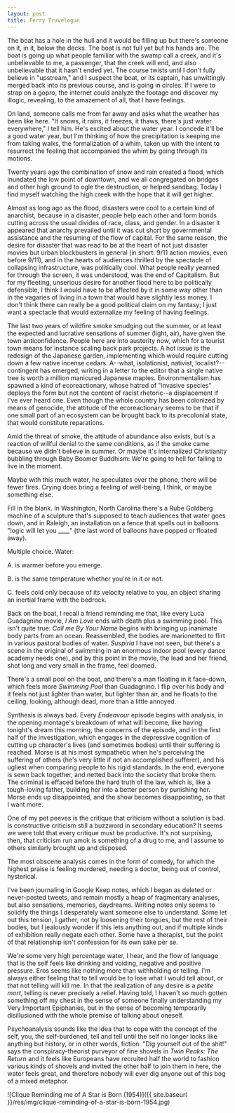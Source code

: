 ```yaml
---
layout: post
title: Ferry Travelogue
---
```


The boat has a hole in the hull and it would be filling up but there's someone on it, in it, below the decks. The boat is not full yet but his hands are. The boat is going up what people familiar with the swamp call a creek, and it's unbelievable to me, a passenger, that the creek will end, and also unbelievable that it hasn't ended yet. The course twists until I don't fully believe in "upstream," and I suspect the boat, or its captain, has unwittingly merged back into its previous course, and is going in circles. If I were to strap on a gopro, the internet could analyze the footage and discover my illogic, revealing, to the amazement of all, that I have feelings.

On land, someone calls me from far away and asks what the weather has been like here. "It snows, it rains, it freezes, it thaws, there's just water everywhere," I tell him. He's excited about the water year. I concede it'll be a good water year, but I'm thinking of how the precipitation is keeping me from taking walks, the formalization of a whim, taken up with the intent to resurrect the feeling that accompanied the whim by going through its motions.

Twenty years ago the combination of snow and rain created a flood, which inundated the low point of downtown, and we all congregated on bridges and other high ground to ogle the destruction, or helped sandbag. Today I find myself watching the high creek with the hope that it will get higher.

Almost as long ago as the flood, disasters were cool to a certain kind of anarchist, because in a disaster, people help each other and form bonds cutting across the usual divides of race, class, and gender. In a disaster it appeared that anarchy prevailed until it was cut short by governmental assistance and the resuming of the flow of capital. For the same reason, the desire for disaster that was read to be at the heart of not just disaster movies but urban blockbusters in general (in short: 9/11 action movies, even before 9/11), and in the hearts of audiences thrilled by the spectacle of collapsing infrastructure, was politically cool. What people really yearned for through the screen, it was understood, was the end of Capitalism. But for my fleeting, unserious desire for another flood here to be politically defensible, I think I would have to be affected by it in some way other than in the vagaries of living in a town that would have slightly less money. I don't think there can really be a good political claim on my fantasy; I just want a spectacle that would externalize my feeling of having feelings.

The last two years of wildfire smoke smudging out the summer, or at least the expected and lucrative sensations of summer (light, air), have given the town anticonfidence. People here are into austerity now, which for a tourist town means for instance scaling back park projects. A hot issue is the redesign of the Japanese garden, implementing which would require cutting down a few native incense cedars. A--what, isolationist, nativist, localist?--contingent has emerged, writing in a letter to the editor that a single native tree is worth a million manicured Japanese maples. Environmentalism has spawned a kind of ecoreactionary, whose hatred of "invasive species" deploys the form but not the content of racist rhetoric--a displacement if I've ever heard one. Even though the whole country has been colonized by means of genocide, the attitude of the ecoreactionary seems to be that if one small part of an ecosystem can be brought back to its precolonial state, that would constitute reparations.

Amid the threat of smoke, the attitude of abundance also exists, but is a reaction of willful denial to the same conditions, as if the smoke came because we didn't believe in summer. Or maybe it's internalized Christianity bubbling through Baby Boomer Buddhism: We're going to hell for failing to live in the moment.

Maybe with this much water, he speculates over the phone, there will be fewer fires. Crying does bring a feeling of well-being, I think, or maybe something else.

Fill in the blank. In Washington, North Carolina there's a Rube Goldberg machine of a sculpture that's supposed to teach audiences that water goes down, and in Raleigh, an installation on a fence that spells out in balloons "logic will let you \_\_\_\_" (the last word of balloons have popped or floated away).

Multiple choice. Water:

A. is warmer before you emerge.

B. is the same temperature whether you're in it or not.

C. feels cold only because of its velocity relative to you, an object sharing an inertial frame with the bedrock.

Back on the boat, I recall a friend reminding me that, like every Luca Guadagnino movie, *I Am Love* ends with death plus a swimming pool. This isn't quite true: *Call me By Your Name* begins with bringing up inanimate body parts from an ocean. Reassembled, the bodies are marionetted to flirt in various pastoral bodies of water. *Suspiria* I have not seen, but there's a scene in the original of swimming in an enormous indoor pool (every dance academy needs one), and by this point in the movie, the lead and her friend, shot long and very small in the frame, feel doomed.

There's a small pool on the boat, and there's a man floating in it face-down, which feels more *Swimming Pool* than Guadagnino. I flip over his body and it feels not just lighter than water, but lighter than air, and he floats to the ceiling, looking, although dead, more than a little annoyed.

Synthesis is always bad. Every *Endeavour* episode begins with analysis, in the opening montage's breakdown of what will become, like having tonight's dream this morning, the concerns of the episode, and in the first half of the investigation, which engages in the depressive cognition of cutting up character's lives (and sometimes bodies) until their suffering is reached. Morse is at his most sympathetic when he's perceiving the suffering of others (he's very little if not an accomplished sufferer), and his ugliest when comparing people to his rigid standards. In the end, everyone is sewn back together, and netted back into the society that broke them. The criminal is effaced before the hard truth of the law, which is, like a tough-loving father, building her into a better person by punishing her. Morse ends up disappointed, and the show becomes disappointing, so that I want more.

One of my pet peeves is the critique that criticism without a solution is bad. Is constructive criticism still a buzzword in secondary education? It seems we were told that every critique must be productive. It's not surprising, then, that criticism run amok is something of a drug to me, and I assume to others similarly brought up and disposed.

The most obscene analysis comes in the form of comedy, for which the highest praise is feeling murdered, needing a doctor, being out of control, hysterical.

I've been journaling in Google Keep notes, which I began as deleted or never-posted tweets, and remain mostly a heap of fragmentary analyses, but also sensations, memories, daydreams. Writing notes only seems to solidify the things I desperately want someone else to understand. Some let out this tension, I gather, not by loosening their tongues, but the rest of their bodies, but I jealously wonder if this lets anything out, and if multiple kinds of exhibition really negate each other. Some have a therapist, but the point of that relationship isn't confession for its own sake per se.

We're some very high percentage water, I hear, and the flow of language that is the self feels like drinking and voiding, negative and positive pressure. Eros seems like nothing more than withholding or telling. I'm always either feeling that to tell would be to lose what I would tell about, or that not telling will kill me. In that the realization of any desire is a *petite mort*, telling is never precisely a relief. Having told, I haven't so much gotten something off my chest in the sense of someone finally understanding my Very Important Epiphanies, but in the sense of becoming temporarily disillusioned with the whole premise of talking about oneself.

Psychoanalysis sounds like the idea that to cope with the concept of the self, you, the self-burdened, tell and tell until the self no longer looks like anything but history, or in other words, fiction. "Dig yourself out of the shit!" says the conspiracy-theorist purveyor of fine shovels in *Twin Peaks: The Return* and it feels like Europeans have recruited half the world to fashion various kinds of shovels and invited the other half to join them in here, the water feels great, and therefore nobody will ever dig anyone out of this bog of a mixed metaphor.

![Clique Reminding me of A Star is Born (1954)]({{ site.baseurl }}/res/img/clique-reminding-of-a-star-is-born-1954.jpg)